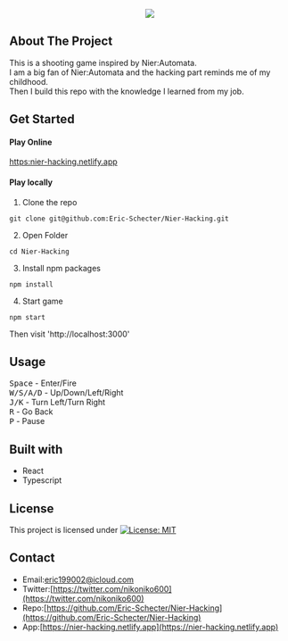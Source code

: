 <p align="center">
  <img src="https://user-images.githubusercontent.com/26343636/96948088-6356dc00-1517-11eb-95b9-dd5f0dcd71c8.gif">
</p>

## About The Project
This is a shooting game inspired by Nier:Automata.  
I am a big fan of Nier:Automata and the hacking part reminds me of my childhood.  
Then I build this repo with the knowledge I learned from my job.

## Get Started
#### Play Online   
[https:nier-hacking.netlify.app](https://nier-hacking.netlify.app) 

#### Play locally
1. Clone the repo  
```
git clone git@github.com:Eric-Schecter/Nier-Hacking.git
```
2. Open Folder
```
cd Nier-Hacking
```
3. Install npm packages  
```
npm install
```
4. Start game  
```
npm start
```
Then visit 'http://localhost:3000'

## Usage
<kbd>Space</kbd> - Enter/Fire  
<kbd>W/S/A/D</kbd> - Up/Down/Left/Right  
<kbd>J/K</kbd> - Turn Left/Turn Right  
<kbd>R</kbd> - Go Back  
<kbd>P</kbd> - Pause  

## Built with
* React
* Typescript

## License
This project is licensed under [![License: MIT](https://img.shields.io/badge/License-MIT-yellow.svg)](https://opensource.org/licenses/MIT)

## Contact
* Email:[eric199002@icloud.com](eric199002@icloud.com)
* Twitter:[https://twitter.com/nikoniko600](https://twitter.com/nikoniko600)
* Repo:[https://github.com/Eric-Schecter/Nier-Hacking](https://github.com/Eric-Schecter/Nier-Hacking)
* App:[https://nier-hacking.netlify.app](https://nier-hacking.netlify.app) 